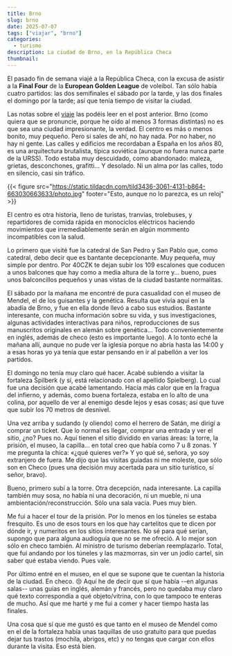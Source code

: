 ```yaml
---
title: Brno
slug: brno
date: 2025-07-07
tags: ["viajar", "brno"]
categories:
  - turismo
description: La ciudad de Brno, en la República Checa
thumbnail:
---
```


El pasado fin de semana viajé a la República Checa, con la excusa de
asistir a la **Final Four** de la **European Golden League** de
voleibol. Tan sólo había cuatro partidos: las dos semifinales el
sábado por la tarde, y las dos finales el domingo por la tarde; así
que tenía tiempo de visitar la ciudad.

Las notas sobre el [viaje][viajar] las podéis leer en el post
anterior. Brno (como quiera que se pronuncie, porque he oído al menos
3 formas distintas) no es que sea una ciudad impresionante, la
verdad. El centro es más o menos bonito, muy pequeño. Pero si sales de
ahí, no hay nada. Por no haber, no hay ni gente. Las calles y
edificios me recordaban a España en los años 80, es una arquitectura
brutalista, típica soviética (aunque no fuera nunca parte de la
URSS). Todo estaba muy descuidado, como abandonado: maleza, grietas,
desconchones, grafitti… Y desolado. Ni un alma por las calles, todo en
silencio, casi sin tráfico.

{{< figure src="https://static.tildacdn.com/tild3436-3061-4131-b864-663030663633/photo.jpg" footer="Esto, aunque no lo parezca, es un reloj" >}}

El centro es otra historia, lleno de turistas, tranvías, trolebuses, y
repartidores de comida rápida en monociclos eléctricos haciendo
movimientos que irremediablemente serán en algún mommento
incompatibles con la salud.

Lo primero que visité fue la catedral de San Pedro y San Pablo que,
como catedral, debo decir que es bantante decepcionante. Muy pequeña,
muy simple por dentro. Por 40CZK te dejan subir los 109 escalones que
coducen a unos balcones que hay como a media altura de la torre y…
bueno, pues unos balconcillos pequeños y unas vistas de la ciudad
bastante normalitas.

El sábado por la mañana me encontré de pura casualidad con el museo de
Mendel, el de los guisantes y la genética. Resulta que vivía aquí en
la abadía de Brno, y fue en ella donde llevó a cabo sus
estudios. Bastante interesante, con mucha información sobre su vida, y
sus investigaciones, algunas actividades interactivas para niños,
reproducciones de sus manuscritos originales en alemán sobre genética…
Todo convenientemente en inglés, además de checo (esto es importante
luego). A lo tonto eché la mañana allí, aunque no pude ver la iglesia
porque no abría hasta las 14:00 y a esas horas yo ya tenía que estar
pensando en ir al pabellón a ver los partidos.

El domingo no tenía muy claro qué hacer. Acabé subiendo a visitar la
fortaleza Špilberk (y sí, está relacionado con el apellido
Spielberg). Lo cual fue una decisión que acabé lamentando. Hacía más
calor que en la fragua del infierno, y además, como buena fortaleza,
estaba en lo alto de una colina, por aquello de ver al enemigo desde
lejos y esas cosas; así que tuve que subir los 70 metros de desnivel.

Una vez arriba y sudando (y oliendo) como el herrero de Satán, me
dirigí a comprar un ticket. Que lo normal es llegar, comprar una
entrada y ver el sitio, ¿no? Pues no. Aquí tienen el sitio dividido en
varias áreas: la torre, la prisión, el museo, la capilla… en total
creo que había como 7 u 8 zonas. Y me pregunta la chica: «¿qué quieres
ver?» Y yo qué sé, señora, yo soy extranjero de fuera. Me dijo que las
visitas guiadas ni me moleste, que sólo son en Checo (pues una
decisión muy acertada para un sitio turístico, sí señor, bravo).

Bueno, primero subí a la torre. Otra decepción, nada interesante. La
capilla también muy sosa, no había ni una decoración, ni un mueble, ni
una ambientación/reconstrucción. Sólo una sala vacía. Pues muy bien.

Me fui a hacer el tour de la prisión. Por lo menos en los túneles se
estaba fresquito. Es uno de esos tours en los que hay cartelitos que
te dicen por dónde ir, y numeritos en los sitios interesantes. No sé
para qué serían, supongo que para alguna audioguía que no se me
ofreció. A lo mejor son sólo en checo también. Al ministro de turismo
deberían reemplazarlo. Total, que fui andando por los túneles y las
mazmorras, sin ver un jodío cartel, sin saber qué estaba viendo. Pues
vale.

Por último entré en el museo, en el que se supone que te cuentan la
historia de la ciudad. En checo. :unamused: Aquí he de decir que sí
que había --en algunas salas-- unas guias en inglés, alemán y francés,
pero no quedaba muy claro qué texto correspondía a qué objeto/vitrina,
con lo que tampoco te enteras de mucho. Así que me harté y me fui a
comer y hacer tiempo hasta las finales.

Una cosa que sí que me gustó es que tanto en el museo de Mendel como
en el de la fortaleza había unas taquillas de uso gratuito para que
puedas dejar tus trastos (mochila, abrigos, etc) y no tengas que
cargar con ellos durante la visita. Eso está bien.




[viajar]: /posts/viajar
